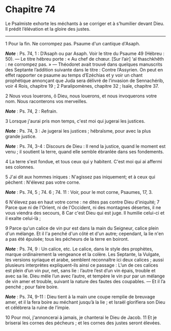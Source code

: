 # Chapitre 74

Le Psalmiste exhorte les méchants à se corriger et à s’humilier devant Dieu.
Il prédit l’élévation et la gloire des justes.

***

1 Pour la fin. Ne corrompez pas. Psaume d'un cantique d'Asaph.

***Note*** :  Ps. 74, 1 : D’Asaph ou par Asaph. Voir le titre du Psaume 49 (Hébreu : 50). ― Le titre hébreu porte : « Au chef de chœur. [Sur l’air] ‘al thaschkhêth : ne corrompez pas. » ― Théodoret avait trouvé dans quelques manuscrits des Septante l’addition suivante dans le titre : Contre l’Assyrien. On peut en effet rapporter ce psaume au temps d’Ezéchias et y voir un chant prophétique annonçant que Juda sera délivré de l’invasion de Sennachérib, voir 4 Rois, chapitre 19 ; 2 Paralipomènes, chapitre 32 ; Isaïe, chapitre 37.


2 Nous vous louerons, ô Dieu, nous louerons, et nous invoquerons votre nom. Nous raconterons vos merveilles.

***Note*** :  Ps. 74, 2 : Refrain.

3 Lorsque j'aurai pris mon temps, c'est moi qui jugerai les justices.

***Note*** :  Ps. 74, 3 : Je jugerai les justices ; hébraïsme, pour avec la plus grande justice.

***Note*** :  Ps. 74, 3-4 : Discours de Dieu : Il rend la justice, quand le moment est venu ; il soutient la terre, quand elle semble ébranlée dans ses fondements.

4 La terre s'est fondue, et tous ceux qui y habitent. C'est moi qui ai affermi ses colonnes.


5 J'ai dit aux hommes iniques : N'agissez pas iniquement; et à ceux qui pèchent : N'élevez pas votre corne.

***Note*** :  Ps. 74, 5 ; 74. 6 ; 74. 11 : Voir, pour le mot corne, Psaumes, 17, 3.

6 N'élevez pas en haut votre corne : ne dites pas contre Dieu d'iniquité; 7 Parce que ni de l'Orient, ni de l'Occident, ni des montagnes désertes, il ne vous viendra des secours, 8 Car c'est Dieu qui est juge. Il humilie celui-ci et il exalte celui-là ;


9 Parce qu'un calice de vin pur est dans la main du Seigneur, calice plein d'un mélange. Et il l'a penché d'un côté et d'un autre; cependant, la lie n'en a pas été épuisée; tous les pécheurs de la terre en boiront.

***Note*** :  Ps. 74, 9 : Un calice, etc. Le calice, dans le style des prophètes, marque ordinairement la vengeance et la colère. Les Septante, la Vulgate, les versions syriaque et arabe, semblent reconnaître ici deux calices ; aussi plusieurs interprètes expliquent-ils ainsi ce passage : L’un de ces calices est plein d’un vin pur, net, sans lie : l’autre l’est d’un vin épais, trouble et avec sa lie. Dieu mêle l’un avec l’autre, et tempère le vin pur par un mélange de vin amer et trouble, suivant la nature des fautes des coupables. ― Et il l’a penché ; pour faire boire.

***Note*** :  Ps. 74, 9-11 : Dieu tient à la main une coupe remplie de breuvage amer, et il la fera boire au méchant jusqu’à la lie ; et Israël glorifiera son Dieu et célébrera la ruine de l’impie.

10 Pour moi, j'annoncerai à jamais, je chanterai le Dieu de Jacob. 11 Et je briserai les cornes des pécheurs ; et les cornes des justes seront élevées.

